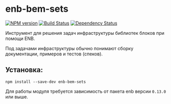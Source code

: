 enb-bem-sets
============

[![NPM version](https://badge.fury.io/js/enb-bem-sets.svg)](http://badge.fury.io/js/enb-bem-sets) [![Build Status](https://travis-ci.org/andrewblond/enb-bem-sets.svg?branch=master)](https://travis-ci.org/andrewblond/enb-bem-sets) [![Dependency Status](https://david-dm.org/andrewblond/enb-bem-sets.svg)](https://david-dm.org/andrewblond/enb-bem-sets)

Инструмент для решения задач инфраструктуры библиотек блоков при помощи ENB.

Под задачами инфраструктуры обычно понимают сборку документации, примеров и тестов (спеков).

Установка:
----------

```
npm install --save-dev enb-bem-sets
```

Для работы модуля требуется зависимость от пакета enb версии `0.13.0` или выше.
